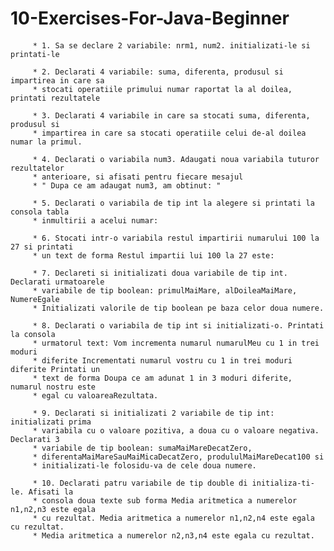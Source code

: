 # 10-Exercises-For-Java-Beginner

#### 
#### 
		 * 1. Sa se declare 2 variabile: nrm1, num2. initializati-le si printati-le
		 
		 * 2. Declarati 4 variabile: suma, diferenta, produsul si impartirea in care sa
		 * stocati operatiile primului numar raportat la al doilea, printati rezultatele
		 
		 * 3. Declarati 4 variabile in care sa stocati suma, diferenta, produsul si
		 * impartirea in care sa stocati operatiile celui de-al doilea numar la primul.
		 
		 * 4. Declarati o variabila num3. Adaugati noua variabila tuturor rezultatelor
		 * anterioare, si afisati pentru fiecare mesajul
		 * " Dupa ce am adaugat num3, am obtinut: "
		 
		 * 5. Declarati o variabila de tip int la alegere si printati la consola tabla
		 * inmultirii a acelui numar:
		 
		 * 6. Stocati intr-o variabila restul impartirii numarului 100 la 27 si printati
		 * un text de forma Restul impartii lui 100 la 27 este:
		 
		 * 7. Declareti si initializati doua variabile de tip int. Declarati urmatoarele
		 * variabile de tip boolean: primulMaiMare, alDoileaMaiMare, NumereEgale
		 * Initializati valorile de tip boolean pe baza celor doua numere.
		 
		 * 8. Declarati o variabila de tip int si initializati-o. Printati la consola
		 * urmatorul text: Vom incrementa numarul numarulMeu cu 1 in trei moduri
		 * diferite Incrementati numarul vostru cu 1 in trei moduri diferite Printati un
		 * text de forma Doupa ce am adunat 1 in 3 moduri diferite, numarul nostru este
		 * egal cu valoareaRezultata.
		 
		 * 9. Declarati si initializati 2 variabile de tip int: initializati prima
		 * variabila cu o valoare pozitiva, a doua cu o valoare negativa. Declarati 3
		 * variabile de tip boolean: sumaMaiMareDecatZero,
		 * diferentaMaiMareSauMaiMicaDecatZero, prodululMaiMareDecat100 si
		 * initializati-le folosidu-va de cele doua numere.
		 
		 * 10. Declarati patru variabile de tip double di initializa-ti-le. Afisati la
		 * consola doua texte sub forma Media aritmetica a numerelor n1,n2,n3 este egala
		 * cu rezultat. Media aritmetica a numerelor n1,n2,n4 este egala cu rezultat.
		 * Media aritmetica a numerelor n2,n3,n4 este egala cu rezultat.

		 
